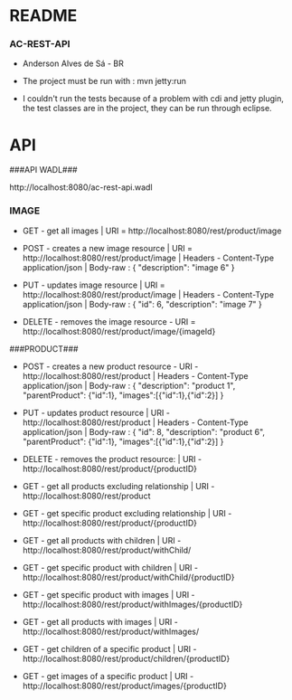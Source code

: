 # README #

### AC-REST-API 
* Anderson Alves de Sá - BR

* The project must be run with : mvn jetty:run
* I couldn't run the tests because of a problem with cdi and jetty plugin, the test classes are in the project, they can be run through eclipse.


# API #


###API WADL###

http://localhost:8080/ac-rest-api.wadl

### IMAGE ###

* GET - get all images | URI = http://localhost:8080/rest/product/image

* POST - creates a new image resource | URI = http://localhost:8080/rest/product/image | 
Headers - Content-Type application/json |
Body-raw :
{
  "description": "image 6"
}

* PUT - updates image resource | URI = http://localhost:8080/rest/product/image |
Headers - Content-Type application/json |
Body-raw :
{
    "id": 6, 
    "description": "image 7"
}

* DELETE - removes the image resource - URI = http://localhost:8080/rest/product/image/{imageId}


###PRODUCT###

* POST - creates a new product resource - URI - http://localhost:8080/rest/product |
Headers - Content-Type application/json |
Body-raw :
{
    "description": "product 1",
    "parentProduct": {"id":1},
	"images":[{"id":1},{"id":2}]
}

* PUT - updates product resource | URI - http://localhost:8080/rest/product |
Headers - Content-Type application/json |
Body-raw :
{
    "id": 8,
    "description": "product 6",
    "parentProduct": {"id":1},
	"images":[{"id":1},{"id":2}]
}

* DELETE - removes the product resource: | URI - http://localhost:8080/rest/product/{productID}


* GET - get all products excluding relationship | URI - http://localhost:8080/rest/product

* GET - get specific product excluding relationship | URI - http://localhost:8080/rest/product/{productID}

* GET - get all products with children | URI - http://localhost:8080/rest/product/withChild/

* GET - get specific product with children | URI - http://localhost:8080/rest/product/withChild/{productID}

* GET - get specific product with images | URI - http://localhost:8080/rest/product/withImages/{productID}

* GET - get all products with images | URI - http://localhost:8080/rest/product/withImages/

* GET - get children of a specific product | URI - http://localhost:8080/rest/product/children/{productID}

* GET - get images of a specific product | URI - http://localhost:8080/rest/product/images/{productID}